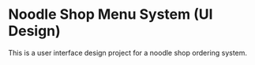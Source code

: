 # Noodle Shop Menu System (UI Design)

This is a user interface design project for a noodle shop ordering system.

